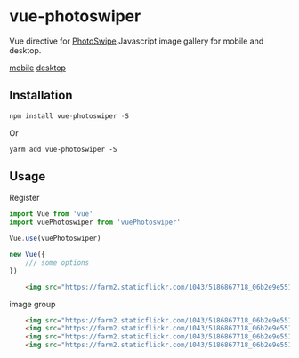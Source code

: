 # vue-photoswiper
Vue directive for [PhotoSwipe](https://github.com/dimsemenov/PhotoSwipe).Javascript image gallery for mobile and desktop.

[mobile](https://github.com/river-lee/vue-photoswiper/blob/master/screenshot/mobile.png)
[desktop](https://github.com/river-lee/vue-photoswiper/blob/master/screenshot/desktop.png)

## Installation
```js
npm install vue-photoswiper -S
```
Or
```
yarm add vue-photoswiper -S
```


## Usage

Register
```js
import Vue from 'vue'
import vuePhotoswiper from 'vuePhotoswiper'

Vue.use(vuePhotoswiper)

new Vue({
	/// some options
})

```

```html
	<img src="https://farm2.staticflickr.com/1043/5186867718_06b2e9e551_b.jpg" alt="" v-preview="1" style="width:200px">
```

image group
```html
	<img src="https://farm2.staticflickr.com/1043/5186867718_06b2e9e551_b.jpg" alt="" v-preview="1" style="width:200px">
	<img src="https://farm2.staticflickr.com/1043/5186867718_06b2e9e551_b.jpg" alt="" v-preview="1" style="width:200px">
	<img src="https://farm2.staticflickr.com/1043/5186867718_06b2e9e551_b.jpg" alt="" v-preview="2" style="width:200px">
	<img src="https://farm2.staticflickr.com/1043/5186867718_06b2e9e551_b.jpg" alt="" v-preview="2" style="width:200px">
```